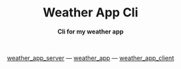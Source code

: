 <div align="center">

# Weather App Cli

**Cli for my weather app**

<br>

[weather_app_server](https://github.com/MichalUSER/weather_app_server)
— [weather_app](https://github.com/MichalUSER/weather_app)
— [weather_app_client](https://github.com/MichalUSER/weather_app_client)

</div>
